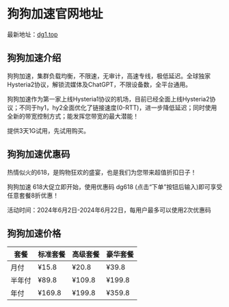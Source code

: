 # 狗狗加速官网地址

最新地址：[dg1.top](https://www.dginv.click/#/register?code=jD7M7O2R)

## 狗狗加速介绍

狗狗加速，集群负载均衡，不限速，无审计，高速专线，极低延迟。全球独家Hysteria2协议，解锁流媒体及ChatGPT，不限设备数，全平台通用。

狗狗加速作为第一家上线Hysteria1协议的机场，目前已经全面上线Hysteria2协议；不同于hy1，hy2全面优化了链接速度(0-RTT)，进一步降低延迟；同时使用全新的带宽控制方式；能发挥您带宽的最大潜能！

提供3天1G试用，先试用购买。

## 狗狗加速优惠码

热情似火的618，是购物狂欢的盛宴，也是我们为您带来超值折扣日子！

狗狗加速 618大促立即开始，使用优惠码 dg618 (点击“下单”按钮后输入)即可享受任意套餐8折优惠！

活动时间：2024年6月2日-2024年6月22日，每用户最多可以使用2次优惠码

## 狗狗加速价格

|套餐|标准套餐|高级套餐|豪华套餐|
|----|----|----|----|
|月付|¥15.8|¥20.8|¥39.8|
|半年付|¥89.8|¥109.8|¥199.8|
|年付|¥169.8|¥199.8|¥359.8|
